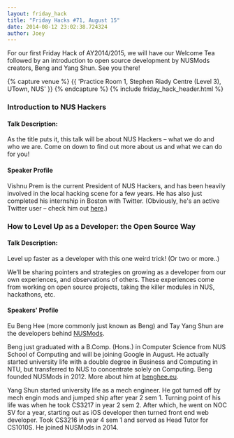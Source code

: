 ```yaml
---
layout: friday_hack
title: "Friday Hacks #71, August 15"
date: 2014-08-12 23:02:38.724324
author: Joey
---
```


For our first Friday Hack of AY2014/2015, we will have our Welcome Tea followed by an introduction to open source development by NUSMods creators, Beng and Yang Shun. See you there!

{% capture venue %}
    {{ 'Practice Room 1, Stephen Riady Centre (Level 3), UTown, NUS' }}
{% endcapture %}
{% include friday_hack_header.html %}


### Introduction to NUS Hackers

#### Talk Description:

As the title puts it, this talk will be about NUS Hackers – what we do and who we are. Come on down to find out more about us and what we can do for you!

#### Speaker Profile

Vishnu Prem is the current President of NUS Hackers, and has been heavily involved in the local hacking scene for a few years. He has also just completed his internship in Boston with Twitter. (Obviously, he's an active Twitter user – check him out [here](https://twitter.com/burnflare).)


### How to Level Up as a Developer: the Open Source Way

#### Talk Description:

Level up faster as a developer with this one weird trick! (Or two or more..)

We’ll be sharing pointers and strategies on growing as a developer from our own experiences, and observations of others. These experiences come from working on open source projects, taking the killer modules in NUS, hackathons, etc.

#### Speakers' Profile

Eu Beng Hee (more commonly just known as Beng) and Tay Yang Shun are the developers behind [NUSMods](http://nusmods.com/).

Beng just graduated with a B.Comp. (Hons.) in Computer Science from NUS School of Computing and will be joining Google in August. He actually started university life with a double degree in Business and Computing in NTU, but transferred to NUS to concentrate solely on Computing. Beng founded NUSMods in 2012. More about him at [benghee.eu](http://benghee.eu).

Yang Shun started university life as a mech engineer. He got turned off by mech engin mods and jumped ship after year 2 sem 1. Turning point of his life was when he took CS3217 in year 2 sem 2. After which, he went on NOC SV for a year, starting out as iOS developer then turned front end web developer. Took CS3216 in year 4 sem 1 and served as Head Tutor for CS1010S. He joined NUSMods in 2014.